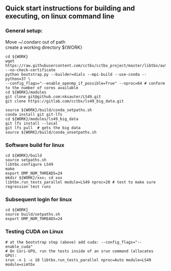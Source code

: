 ## Quick start instructions for building and executing, on linux command line

### General setup:  
Move ~/.condarc out of path  
create a working directory ${WORK}  
```
cd ${WORK}
wget https://raw.githubusercontent.com/cctbx/cctbx_project/master/libtbx/auto_build/bootstrap.py --no-check-certificate
python bootstrap.py --builder=dials --mpi-build --use-conda --python=37 \
--config_flags="--enable_openmp_if_possible=True" --nproc=64 # conform to the number of cores available
cd ${WORK}/modules
git clone git@github.com:nksauter/LS49.git
git clone https://gitlab.com/cctbx/ls49_big_data.git

source ${WORK}/build/conda_setpaths.sh
conda install git git-lfs
cd ${WORK}/modules/ls49_big_data
git lfs install --local
git lfs pull  # gets the big data
source ${WORK}/build/conda_unsetpaths.sh
``` 

### Software build for linux
```
cd ${WORK}/build
source setpaths.sh
libtbx.configure LS49
make
export OMP_NUM_THREADS=24
mkdir ${WORK}/xxx; cd xxx
libtbx.run_tests_parallel module=LS49 nproc=20 # test to make sure regression test runs
```

### Subsequent login for linux
```
cd ${WORK}
source build/setpaths.sh
export OMP_NUM_THREADS=24
```

### Testing CUDA on Linux 
```
# at the bootstrap step (above) add cuda: --config_flags="--enable_cuda"
# On Cori-GPU, run the tests inside of an srun command (allocates GPU):
srun -n 1 -c 10 libtbx.run_tests_parallel nproc=Auto module=LS49 module=simtbx
```

